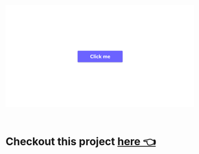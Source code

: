 ![projectSnapshot](./dist/projectSnapshot.png)

<br>

# Checkout this project [here 👈](https://button-rippleeffect.netlify.app/)
